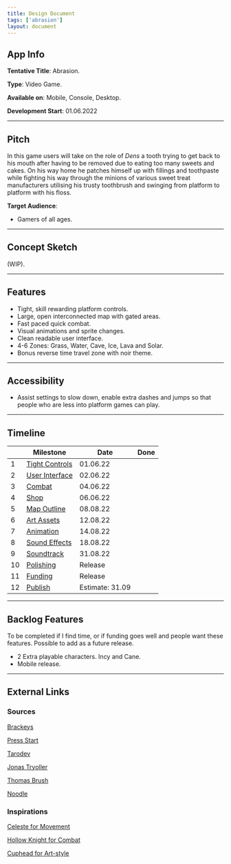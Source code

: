```yaml
---
title: Design Document
tags: ['abrasion']
layout: document
---
```


## App Info

**Tentative Title**: Abrasion.

**Type**: Video Game.

**Available on**: Mobile, Console, Desktop.

**Development Start**: 01.06.2022

---

## Pitch

In this game users will take on the role of _Dens_ a tooth trying to get back to his mouth after having to be removed due to eating too many sweets and cakes. On his way home he patches himself up with fillings and toothpaste while fighting his way through the minions of various sweet treat manufacturers utilising his trusty toothbrush and swinging from platform to platform with his floss.

**Target Audience**:

- Gamers of all ages.

---

## Concept Sketch

(WIP).

---

## Features

- Tight, skill rewarding platform controls.
- Large, open interconnected map with gated areas.
- Fast paced quick combat.
- Visual animations and sprite changes.
- Clean readable user interface.
- 4-6 Zones: Grass, Water, Cave, Ice, Lava and Solar.
- Bonus reverse time travel zone with noir theme.

---

## Accessibility

- Assist settings to slow down, enable extra dashes and jumps so that people who are less into platform games can play.

---

## Timeline

|     | Milestone                          | Date            | Done |
| --- | ---------------------------------- | --------------- | ---- |
| 1   | [Tight Controls](Tight%20Controls) | 01.06.22        |     |
| 2   | [User Interface](User%20Interface) | 02.06.22        |      |
| 3   | [Combat](Combat)                   | 04.06.22        |      |
| 4   | [Shop](Shop)                       | 06.06.22        |      |
| 5   | [Map Outline](Map%20Outline)       | 08.08.22        |      |
| 6   | [Art Assets](Art%20Assets)         | 12.08.22        |      |
| 7   | [Animation](Animation)             | 14.08.22        |      |
| 8   | [Sound Effects](Sound%20Effects)   | 18.08.22        |      |
| 9   | [Soundtrack](Soundtrack)           | 31.08.22        |      |
| 10  | [Polishing](Polishing)             | Release         |      |
| 11  | [Funding](Funding)                 | Release         |      |
| 12  | [Publish](Publish)                 | Estimate: 31.09 |      |

---

## Backlog Features

To be completed if I find time, or if funding goes well and people want these features. Possible to add as a future release.

- 2 Extra playable characters. Incy and Cane.
- Mobile release.

---

## External Links

### Sources

[Brackeys](https://brackeys.com)

[Press Start](https://pressstart.vip)

[Tarodev](https://www.youtube.com/c/Tarodev/about)

[Jonas Tryoller](https://www.youtube.com/c/JonasTyroller)

[Thomas Brush](https://www.youtube.com/watch?v=LAzaateh9q4&list=WL&index=15&t=2s)

[Noodle](https://www.youtube.com/watch?v=yLd5wmBNCBM)

### Inspirations

[Celeste for Movement](http://www.celestegame.com)

[Hollow Knight for Combat](https://www.hollowknight.com)

[Cuphead for Art-style](http://www.cupheadgame.com)

